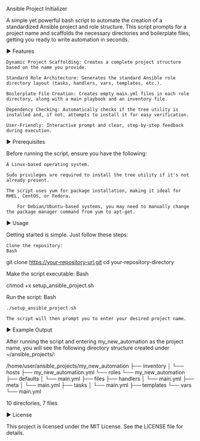 
Ansible Project Initializer

A simple yet powerful bash script to automate the creation of a standardized Ansible project and role structure. This script prompts for a project name and scaffolds the necessary directories and boilerplate files, getting you ready to write automation in seconds.

► Features

    Dynamic Project Scaffolding: Creates a complete project structure based on the name you provide.

    Standard Role Architecture: Generates the standard Ansible role directory layout (tasks, handlers, vars, templates, etc.).

    Boilerplate File Creation: Creates empty main.yml files in each role directory, along with a main playbook and an inventory file.

    Dependency Checking: Automatically checks if the tree utility is installed and, if not, attempts to install it for easy verification.

    User-Friendly: Interactive prompt and clear, step-by-step feedback during execution.

► Prerequisites

Before running the script, ensure you have the following:

    A Linux-based operating system.

    Sudo privileges are required to install the tree utility if it's not already present.

    The script uses yum for package installation, making it ideal for RHEL, CentOS, or Fedora.

        For Debian/Ubuntu-based systems, you may need to manually change the package manager command from yum to apt-get.

► Usage

Getting started is simple. Just follow these steps:

    Clone the repository:
    Bash

git clone https://your-repository-url.git
cd your-repository-directory

Make the script executable:
Bash

chmod +x setup_ansible_project.sh

Run the script:
Bash

    ./setup_ansible_project.sh

    The script will then prompt you to enter your desired project name.

► Example Output

After running the script and entering my_new_automation as the project name, you will see the following directory structure created under ~/ansible_projects/:

/home/user/ansible_projects/my_new_automation
├── inventory
│   └── hosts
├── my_new_automation.yml
└── roles
    └── my_new_automation
        ├── defaults
        │   └── main.yml
        ├── files
        ├── handlers
        │   └── main.yml
        ├── meta
        │   └── main.yml
        ├── tasks
        │   └── main.yml
        ├── templates
        └── vars
            └── main.yml

10 directories, 7 files

► License

This project is licensed under the MIT License. See the LICENSE file for details.
